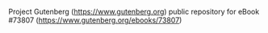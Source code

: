 Project Gutenberg (https://www.gutenberg.org) public repository for
eBook #73807 (https://www.gutenberg.org/ebooks/73807)
